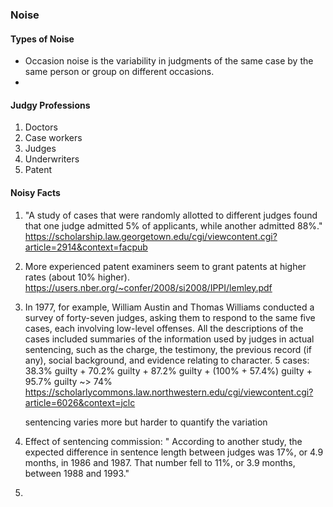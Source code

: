 ### Noise

#### Types of Noise

* Occasion noise is the variability in judgments of the same case by the same person or group on different occasions.
* 

#### Judgy Professions

1. Doctors
2. Case workers
3. Judges
4. Underwriters
5. Patent

#### Noisy Facts

1. "A study of cases that were randomly allotted to different judges found that one judge admitted 5% of applicants, while another admitted 88%." https://scholarship.law.georgetown.edu/cgi/viewcontent.cgi?article=2914&context=facpub

2. More experienced patent examiners seem to grant patents at higher rates (about 10% higher). https://users.nber.org/~confer/2008/si2008/IPPI/lemley.pdf

3. In 1977, for example, William Austin and Thomas Williams conducted a survey of forty-seven judges, asking them to respond to the same five cases, each involving low-level offenses. All the descriptions of the cases included summaries of the information used by judges in actual sentencing, such as the charge, the testimony, the previous record (if any), social background, and evidence relating to character. 
	5 cases: 38.3% guilty + 70.2% guilty + 87.2% guilty + (100% + 57.4%) guilty + 95.7% guilty ~> 74%
    https://scholarlycommons.law.northwestern.edu/cgi/viewcontent.cgi?article=6026&context=jclc

    sentencing varies more but harder to quantify the variation

4. Effect of sentencing commission: " According to another study, the expected difference in sentence length between judges was 17%, or 4.9 months, in 1986 and 1987. That number fell to 11%, or 3.9 months, between 1988 and 1993."

5. 
